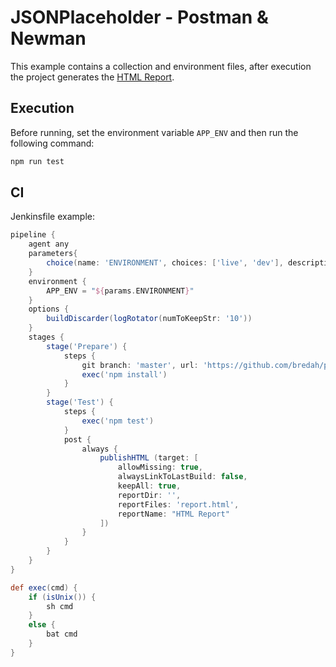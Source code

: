 # JSONPlaceholder - Postman & Newman

This example contains a collection and environment files, after execution the project generates the [HTML Report](https://www.npmjs.com/package/newman-reporter-htmlextra).

## Execution

Before running, set the environment variable `APP_ENV` and then run the following command:

```sh
npm run test
```

## CI

Jenkinsfile example:

```groovy
pipeline {
    agent any
    parameters{
        choice(name: 'ENVIRONMENT', choices: ['live', 'dev'], description: 'Select the environtment')
    }
    environment {
        APP_ENV = "${params.ENVIRONMENT}"
    }
    options {
        buildDiscarder(logRotator(numToKeepStr: '10'))
    }
    stages {
        stage('Prepare') {
            steps {
                git branch: 'master', url: 'https://github.com/bredah/postman-jsonplaceholder.git'
                exec('npm install')
            }
        }
        stage('Test') {
            steps {
                exec('npm test')
            }
            post {
                always {
                    publishHTML (target: [
                        allowMissing: true,
                        alwaysLinkToLastBuild: false,
                        keepAll: true,
                        reportDir: '',
                        reportFiles: 'report.html',
                        reportName: "HTML Report"
                    ])
                }
            }
        }
    }
}

def exec(cmd) {
    if (isUnix()) {
        sh cmd
    }
    else {
        bat cmd
    }
}

```
